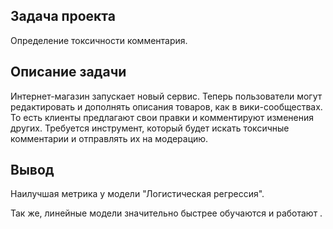 ## Задача проекта

Определение токсичности комментария.

## Описание задачи

Интернет-магазин запускает новый сервис. Теперь пользователи могут редактировать и дополнять описания товаров, как в вики-сообществах. То есть 
клиенты предлагают свои правки и комментируют изменения других. Требуется инструмент, который будет искать токсичные комментарии и отправлять их 
на модерацию.

## Вывод

Наилучшая метрика у модели "Логистическая регрессия".

Так же, линейные модели значительно быстрее обучаются и работают .
